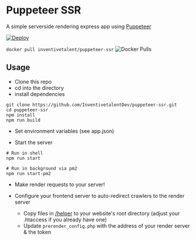 # Puppeteer SSR

A simple serverside rendering express app using [Puppeteer](https://github.com/puppeteer/puppeteer)


[![Deploy](https://www.herokucdn.com/deploy/button.svg)](https://heroku.com/deploy?template=https://github.com/InventivetalentDev/puppeteer-ssr)

`docker pull inventivetalent/puppeteer-ssr` ![Docker Pulls](https://img.shields.io/docker/pulls/inventivetalent/puppeteer-ssr)

## Usage

* Clone this repo
* cd into the directory
* install dependencies

```shell script
git clone https://github.com/InventivetalentDev/puppeteer-ssr.git
cd puppeteer-ssr
npm install
npm run build
```

* Set environment variables (see app.json)

* Start the server
```shell script
# Run in shell
npm run start

# Run in background via pm2
npm run start-pm2
```


* Make render requests to your server!
  
  
* Configure your frontend server to auto-redirect crawlers to the render server
  * Copy files in [/helper](https://github.com/InventivetalentDev/puppeteer-ssr/tree/master/helper) to your website's root directory (adjust your .htaccess if you already have one)
  * Update `prerender_config.php` with the address of your render server & the token
